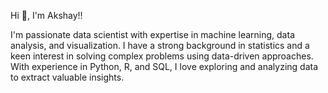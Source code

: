 Hi 👋, I'm Akshay!!

   I'm passionate data scientist with expertise in machine learning, data analysis, and visualization. I have a strong background in statistics and a keen interest in solving complex problems using data-driven approaches. With experience in Python, R, and SQL, I love exploring and analyzing data to extract valuable insights.
